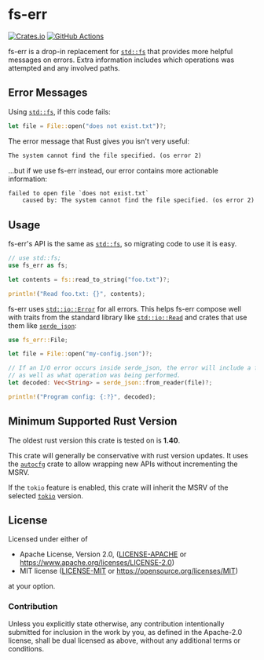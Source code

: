 <!--
	This readme is created with https://github.com/livioribeiro/cargo-readme

	Edit `src/lib.rs` and use `cargo readme > README.md` to update it.
-->

# fs-err

[![Crates.io](https://img.shields.io/crates/v/fs-err.svg)](https://crates.io/crates/fs-err)
[![GitHub Actions](https://github.com/andrewhickman/fs-err/workflows/CI/badge.svg)](https://github.com/andrewhickman/fs-err/actions?query=workflow%3ACI)

fs-err is a drop-in replacement for [`std::fs`][std::fs] that provides more
helpful messages on errors. Extra information includes which operations was
attempted and any involved paths.

## Error Messages

Using [`std::fs`][std::fs], if this code fails:

```rust
let file = File::open("does not exist.txt")?;
```

The error message that Rust gives you isn't very useful:

```txt
The system cannot find the file specified. (os error 2)
```

...but if we use fs-err instead, our error contains more actionable information:

```txt
failed to open file `does not exist.txt`
    caused by: The system cannot find the file specified. (os error 2)
```

## Usage

fs-err's API is the same as [`std::fs`][std::fs], so migrating code to use it is easy.

```rust
// use std::fs;
use fs_err as fs;

let contents = fs::read_to_string("foo.txt")?;

println!("Read foo.txt: {}", contents);

```

fs-err uses [`std::io::Error`][std::io::error] for all errors. This helps fs-err
compose well with traits from the standard library like
[`std::io::Read`][std::io::read] and crates that use them like
[`serde_json`][serde_json]:

```rust
use fs_err::File;

let file = File::open("my-config.json")?;

// If an I/O error occurs inside serde_json, the error will include a file path
// as well as what operation was being performed.
let decoded: Vec<String> = serde_json::from_reader(file)?;

println!("Program config: {:?}", decoded);

```

[std::fs]: https://doc.rust-lang.org/stable/std/fs/
[std::io::error]: https://doc.rust-lang.org/stable/std/io/struct.Error.html
[std::io::read]: https://doc.rust-lang.org/stable/std/io/trait.Read.html
[serde_json]: https://crates.io/crates/serde_json

## Minimum Supported Rust Version

The oldest rust version this crate is tested on is **1.40**.

This crate will generally be conservative with rust version updates. It uses the [`autocfg`](https://crates.io/crates/autocfg) crate to allow wrapping new APIs without incrementing the MSRV.

If the `tokio` feature is enabled, this crate will inherit the MSRV of the selected [`tokio`](https://crates.io/crates/tokio) version.

## License

Licensed under either of

- Apache License, Version 2.0, ([LICENSE-APACHE](LICENSE-APACHE) or https://www.apache.org/licenses/LICENSE-2.0)
- MIT license ([LICENSE-MIT](LICENSE-MIT) or https://opensource.org/licenses/MIT)

at your option.

### Contribution

Unless you explicitly state otherwise, any contribution intentionally
submitted for inclusion in the work by you, as defined in the Apache-2.0
license, shall be dual licensed as above, without any additional terms or
conditions.
